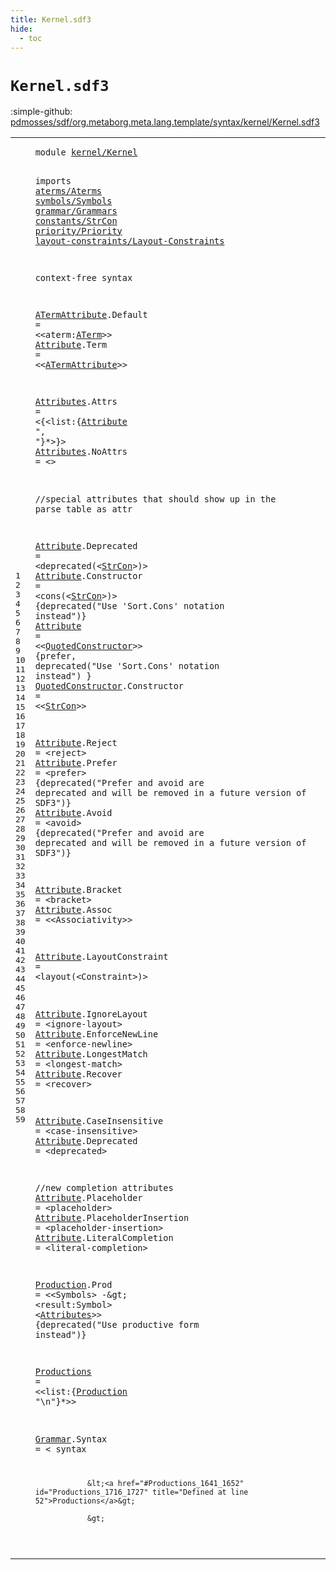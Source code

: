 ```yaml
---
title: Kernel.sdf3
hide:
  - toc
---
```


# `Kernel.sdf3`

:simple-github: [pdmosses/sdf/org.metaborg.meta.lang.template/syntax/kernel/Kernel.sdf3]

[pdmosses/sdf/org.metaborg.meta.lang.template/syntax/kernel/Kernel.sdf3]: https://github.com/pdmosses/sdf/blob/master/org.metaborg.meta.lang.template/syntax/kernel/Kernel.sdf3 "The source file on GitHub"

<div class="sdf3"><table class="highlighttable"><tbody><tr><td class="linenos"><div class="linenodiv"><pre><span></span>1
2
3
4
5
6
7
8
9
10
11
12
13
14
15
16
17
18
19
20
21
22
23
24
25
26
27
28
29
30
31
32
33
34
35
36
37
38
39
40
41
42
43
44
45
46
47
48
49
50
51
52
53
54
55
56
57
58
59
</pre></div></td>
<td class="code"><pre><code><span class="keyword">module</span> <a href="../../symbols/Start-Symbols.sdf3#kernel/Kernel_38_51" id="kernel/Kernel_7_20" title="Referenced at ../../symbols/Start-Symbols.sdf3 line 3">kernel/Kernel</a>

<span class="keyword">imports</span> <a href="../../aterms/Aterms.sdf3#aterms/Aterms_7_20" id="aterms/Aterms_30_43" title="Defined at ../../aterms/Aterms.sdf3 line 1">aterms/Aterms</a> 
        <a href="../../symbols/Symbols.sdf3#symbols/Symbols_7_22" id="symbols/Symbols_53_68" title="Defined at ../../symbols/Symbols.sdf3 line 1">symbols/Symbols</a> 
        <a href="../../grammar/Grammars.sdf3#grammar/Grammars_7_23" id="grammar/Grammars_78_94" title="Defined at ../../grammar/Grammars.sdf3 line 1">grammar/Grammars</a>
        <a href="../../constants/StrCon.sdf3#constants/StrCon_7_23" id="constants/StrCon_103_119" title="Defined at ../../constants/StrCon.sdf3 line 1">constants/StrCon</a>
        <a href="../../priority/Priority.sdf3#priority/Priority_7_24" id="priority/Priority_128_145" title="Defined at ../../priority/Priority.sdf3 line 1">priority/Priority</a>
        <a href="../../layout-constraints/Layout-Constraints.sdf3#layout-constraints/Layout-Constraints_7_44" id="layout-constraints/Layout-Constraints_154_191" title="Defined at ../../layout-constraints/Layout-Constraints.sdf3 line 1">layout-constraints/Layout-Constraints</a>
 
<span class="keyword">context-free syntax</span>

<a href="#ATermAttribute_275_289" id="ATermAttribute_215_229" title="Referenced at line 13">ATermAttribute</a>.<span class="cons_Constructor"><span id="Default_230_237" title="Not referenced locally, nor via imports">Default</span></span> = &lt;&lt;<span class="cons_Unquoted"><span id="aterm_242_247" title="Not referenced locally, nor via imports">aterm</span></span>:<a href="../../aterms/Aterms.sdf3#ATerm_216_221" id="ATerm_248_253" title="Defined at ../../aterms/Aterms.sdf3 line 14, 15, 16, 17, 18, 19, 20">ATerm</a>&gt;&gt;
<a href="#Attribute_321_330" id="Attribute_256_265" title="Referenced at line 15">Attribute</a>.<span class="cons_Constructor"><span id="Term_266_270" title="Not referenced locally, nor via imports">Term</span></span> = &lt;&lt;<a href="#ATermAttribute_215_229" id="ATermAttribute_275_289" title="Defined at line 12">ATermAttribute</a>&gt;&gt;

<a href="#Attributes_1583_1593" id="Attributes_293_303" title="Referenced at line 50; ../../TemplateLang.sdf3 line 93">Attributes</a>.<span class="cons_Constructor"><span id="Attrs_304_309" title="Not referenced locally, nor via imports">Attrs</span></span> = &lt;<span class="cons_String">{</span>&lt;<span class="cons_Unquoted"><span id="list_315_319" title="Not referenced locally, nor via imports">list</span></span>:{<a href="#Attribute_256_265" id="Attribute_321_330" title="Defined at line 13, 22, 23, 24, 27, 28, 29, 31, 32, 34, 36, 37, 38, 39, 41, 42, 45, 46, 47">Attribute</a> <span class="cons_Lit">", "</span>}*&gt;<span class="cons_String">}</span>&gt;
<a href="#Attributes_1583_1593" id="Attributes_341_351" title="Referenced at line 50; ../../TemplateLang.sdf3 line 93">Attributes</a>.<span class="cons_Constructor"><span id="NoAttrs_352_359" title="Not referenced locally, nor via imports">NoAttrs</span></span> = &lt;&gt;



<span class="layout">//special attributes that should show up in the parse table as attr</span>

<a href="#Attribute_321_330" id="Attribute_437_446" title="Referenced at line 15">Attribute</a>.<span class="cons_Constructor"><span id="Deprecated_447_457" title="Not referenced locally, nor via imports">Deprecated</span></span> = &lt;<span class="cons_String">deprecated(</span>&lt;<a href="../../constants/StrCon.sdf3#StrCon_323_329" id="StrCon_473_479" title="Defined at ../../constants/StrCon.sdf3 line 12">StrCon</a>&gt;<span class="cons_String">)</span>&gt; 
<a href="#Attribute_321_330" id="Attribute_484_493" title="Referenced at line 15">Attribute</a>.<span class="cons_Constructor"><span id="Constructor_494_505" title="Not referenced locally, nor via imports">Constructor</span></span> = &lt;<span class="cons_String">cons(</span>&lt;<a href="../../constants/StrCon.sdf3#StrCon_323_329" id="StrCon_515_521" title="Defined at ../../constants/StrCon.sdf3 line 12">StrCon</a>&gt;<span class="cons_String">)</span>&gt; {<span class="keyword">deprecated</span>("Use 'Sort.Cons' notation instead")}
<a href="#Attribute_321_330" id="Attribute_574_583" title="Referenced at line 15">Attribute</a> = &lt;&lt;<a href="#QuotedConstructor_666_683" id="QuotedConstructor_588_605" title="Defined at line 25">QuotedConstructor</a>&gt;&gt; {<span class="keyword">prefer</span>, <span class="keyword">deprecated</span>("Use 'Sort.Cons' notation instead") }
<a href="#QuotedConstructor_588_605" id="QuotedConstructor_666_683" title="Referenced at line 24">QuotedConstructor</a>.<span class="cons_Constructor"><span id="Constructor_684_695" title="Not referenced locally, nor via imports">Constructor</span></span> = &lt;&lt;<a href="../../constants/StrCon.sdf3#StrCon_323_329" id="StrCon_700_706" title="Defined at ../../constants/StrCon.sdf3 line 12">StrCon</a>&gt;&gt;

<a href="#Attribute_321_330" id="Attribute_710_719" title="Referenced at line 15">Attribute</a>.<span class="cons_Constructor"><span id="Reject_720_726" title="Not referenced locally, nor via imports">Reject</span></span> = &lt;<span class="cons_String">reject</span>&gt;
<a href="#Attribute_321_330" id="Attribute_738_747" title="Referenced at line 15">Attribute</a>.<span class="cons_Constructor"><span id="Prefer_748_754" title="Not referenced locally, nor via imports">Prefer</span></span> = &lt;<span class="cons_String">prefer</span>&gt; {<span class="keyword">deprecated</span>("Prefer and avoid are deprecated and will be removed in a future version of SDF3")}
<a href="#Attribute_321_330" id="Attribute_862_871" title="Referenced at line 15">Attribute</a>.<span class="cons_Constructor"><span id="Avoid_872_877" title="Not referenced locally, nor via imports">Avoid</span></span> = &lt;<span class="cons_String">avoid</span>&gt; {<span class="keyword">deprecated</span>("Prefer and avoid are deprecated and will be removed in a future version of SDF3")}

<a href="#Attribute_321_330" id="Attribute_985_994" title="Referenced at line 15">Attribute</a>.<span class="cons_Constructor"><span id="Bracket_995_1002" title="Not referenced locally, nor via imports">Bracket</span></span> = &lt;<span class="cons_String">bracket</span>&gt;
<a href="#Attribute_321_330" id="Attribute_1015_1024" title="Referenced at line 15">Attribute</a>.<span class="cons_Constructor"><span id="Assoc_1025_1030" title="Not referenced locally, nor via imports">Assoc</span></span> = &lt;&lt;Associativity&gt;&gt;

<a href="#Attribute_321_330" id="Attribute_1052_1061" title="Referenced at line 15">Attribute</a>.<span class="cons_Constructor"><span id="LayoutConstraint_1062_1078" title="Not referenced locally, nor via imports">LayoutConstraint</span></span> = &lt;<span class="cons_String">layout(</span>&lt;Constraint&gt;<span class="cons_String">)</span>&gt;

<a href="#Attribute_321_330" id="Attribute_1105_1114" title="Referenced at line 15">Attribute</a>.<span class="cons_Constructor"><span id="IgnoreLayout_1115_1127" title="Not referenced locally, nor via imports">IgnoreLayout</span></span> = &lt;<span class="cons_String">ignore-layout</span>&gt;
<a href="#Attribute_321_330" id="Attribute_1146_1155" title="Referenced at line 15">Attribute</a>.<span class="cons_Constructor"><span id="EnforceNewLine_1156_1170" title="Not referenced locally, nor via imports">EnforceNewLine</span></span> = &lt;<span class="cons_String">enforce-newline</span>&gt;
<a href="#Attribute_321_330" id="Attribute_1191_1200" title="Referenced at line 15">Attribute</a>.<span class="cons_Constructor"><span id="LongestMatch_1201_1213" title="Not referenced locally, nor via imports">LongestMatch</span></span> = &lt;<span class="cons_String">longest-match</span>&gt;
<a href="#Attribute_321_330" id="Attribute_1232_1241" title="Referenced at line 15">Attribute</a>.<span class="cons_Constructor"><span id="Recover_1242_1249" title="Not referenced locally, nor via imports">Recover</span></span>      = &lt;<span class="cons_String">recover</span>&gt;

<a href="#Attribute_321_330" id="Attribute_1268_1277" title="Referenced at line 15">Attribute</a>.<span class="cons_Constructor"><span id="CaseInsensitive_1278_1293" title="Not referenced locally, nor via imports">CaseInsensitive</span></span> = &lt;<span class="cons_String">case-insensitive</span>&gt;
<a href="#Attribute_321_330" id="Attribute_1315_1324" title="Referenced at line 15">Attribute</a>.<span class="cons_Constructor"><span id="Deprecated_1325_1335" title="Not referenced locally, nor via imports">Deprecated</span></span> = &lt;<span class="cons_String">deprecated</span>&gt;  

<span class="layout">//new completion attributes</span>
<a href="#Attribute_321_330" id="Attribute_1382_1391" title="Referenced at line 15">Attribute</a>.<span class="cons_Constructor"><span id="Placeholder_1392_1403" title="Not referenced locally, nor via imports">Placeholder</span></span> = &lt;<span class="cons_String">placeholder</span>&gt; 
<a href="#Attribute_321_330" id="Attribute_1421_1430" title="Referenced at line 15">Attribute</a>.<span class="cons_Constructor"><span id="PlaceholderInsertion_1431_1451" title="Not referenced locally, nor via imports">PlaceholderInsertion</span></span> = &lt;<span class="cons_String">placeholder-insertion</span>&gt; 
<a href="#Attribute_321_330" id="Attribute_1479_1488" title="Referenced at line 15">Attribute</a>.<span class="cons_Constructor"><span id="LiteralCompletion_1489_1506" title="Not referenced locally, nor via imports">LiteralCompletion</span></span> = &lt;<span class="cons_String">literal-completion</span>&gt; 


<a href="#Production_1663_1673" id="Production_1533_1543" title="Referenced at line 52; ../../priority/Priority.sdf3 line 27; ../../renaming/Renaming.sdf3 line 9">Production</a>.<span class="cons_Constructor"><span id="Prod_1544_1548" title="Not referenced locally, nor via imports">Prod</span></span> = &lt;&lt;Symbols&gt; <span class="cons_String">-</span>\&gt; &lt;<span class="cons_Unquoted"><span id="result_1567_1573" title="Not referenced locally, nor via imports">result</span></span>:Symbol&gt; &lt;<a href="#Attributes_293_303" id="Attributes_1583_1593" title="Defined at line 15, 16">Attributes</a>&gt;&gt; {<span class="keyword">deprecated</span>("Use productive form instead")}

<a href="#Productions_1716_1727" id="Productions_1641_1652" title="Referenced at line 57">Productions</a> = &lt;&lt;<span class="cons_Unquoted"><span id="list_1657_1661" title="Not referenced locally, nor via imports">list</span></span>:{<a href="#Production_1533_1543" id="Production_1663_1673" title="Defined at line 50">Production</a> <span class="cons_Lit">"\n"</span>}*&gt;&gt;

<a href="../../modules/Modules.sdf3#Grammar_763_770" id="Grammar_1684_1691" title="Referenced at ../../modules/Modules.sdf3 line 33">Grammar</a>.<span class="cons_Constructor"><span id="Syntax_1692_1698" title="Not referenced locally, nor via imports">Syntax</span></span> = &lt;
        <span class="cons_String">syntax</span> 

                &lt;<a href="#Productions_1641_1652" id="Productions_1716_1727" title="Defined at line 52">Productions</a>&gt;
                
                &gt;
</code></pre></td></tr></tbody></table></div>